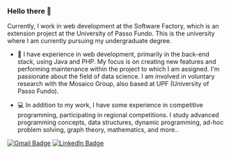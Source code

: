 ### Hello there 👋

Currently, I work in web development at the Software Factory, which is an extension project at the University of Passo Fundo. This is the university where I am currently pursuing my undergraduate degree.

- :closed_book: I have experience in web development, primarily in the back-end stack, using Java and PHP. My focus is on creating new features and performing maintenance within the project to which I am assigned. I'm passionate about the field of data science. I am involved in voluntary research with the Mosaico Group, also based at UPF (University of Passo Fundo).

- :computer: In addition to my work, I have some experience in competitive programming, participating in regional competitions. I study advanced programming concepts, data structures, dynamic programming, ad-hoc problem solving, graph theory, mathematics, and more..

[![Gmail Badge](https://img.shields.io/badge/Gmail-D14836?style=for-the-badge&logo=gmail&logoColor=white)](mailto:frielucas@gmail.com)
[![LinkedIn Badge](https://img.shields.io/badge/LinkedIn-0077B5?style=for-the-badge&logo=linkedin&logoColor=white)](https://www.linkedin.com/in/lucasfriedrichh/)
